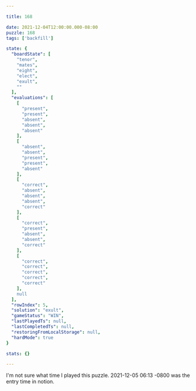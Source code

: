 ```yaml
---

title: 168

date: 2021-12-04T12:00:00.000-08:00
puzzle: 168
tags: ['backfill']

state: {
  "boardState": [
    "tenor",
    "mates",
    "eight",
    "elect",
    "exult",
    ""
  ],
  "evaluations": [
    [
      "present",
      "present",
      "absent",
      "absent",
      "absent"
    ],
    [
      "absent",
      "absent",
      "present",
      "present",
      "absent"
    ],
    [
      "correct",
      "absent",
      "absent",
      "absent",
      "correct"
    ],
    [
      "correct",
      "present",
      "absent",
      "absent",
      "correct"
    ],
    [
      "correct",
      "correct",
      "correct",
      "correct",
      "correct"
    ],
    null
  ],
  "rowIndex": 5,
  "solution": "exult",
  "gameStatus": "WIN",
  "lastPlayedTs": null,
  "lastCompletedTs": null,
  "restoringFromLocalStorage": null,
  "hardMode": true
}

stats: {}

---
```


<!-- more -->

I'm not sure what time I played this puzzle. 2021-12-05 06:13 -0800 was the entry time in notion.

